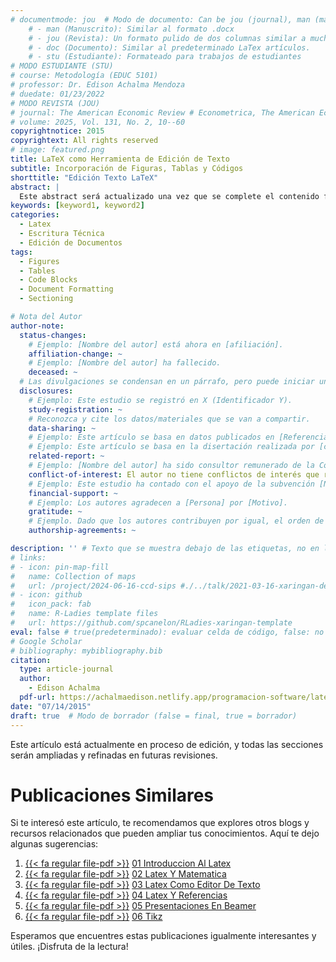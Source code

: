 ```yaml
---
# documentmode: jou  # Modo de documento: Can be jou (journal), man (manuscript), stu (student), or doc (document)
    # - man (Manuscrito): Similar al formato .docx
    # - jou (Revista): Un formato pulido de dos columnas similar a muchas revistas APA.
    # - doc (Documento): Similar al predeterminado LaTex artículos.
    # - stu (Estudiante): Formateado para trabajos de estudiantes
# MODO ESTUDIANTE (STU)
# course: Metodología (EDUC 5101)
# professor: Dr. Edison Achalma Mendoza
# duedate: 01/23/2022
# MODO REVISTA (JOU)
# journal: The American Economic Review # Econometrica, The American Economic Review, Revista de Economía, Revista de la CEPAL
# volume: 2025, Vol. 131, No. 2, 10--60
copyrightnotice: 2015
copyrightext: All rights reserved
# image: featured.png
title: LaTeX como Herramienta de Edición de Texto
subtitle: Incorporación de Figuras, Tablas y Códigos
shorttitle: "Edición Texto LaTeX"
abstract: |
  Este abstract será actualizado una vez que se complete el contenido final del artículo.
keywords: [keyword1, keyword2]
categories:
  - Latex
  - Escritura Técnica  
  - Edición de Documentos
tags:
  - Figures  
  - Tables  
  - Code Blocks  
  - Document Formatting  
  - Sectioning

# Nota del Autor
author-note:
  status-changes: 
    # Ejemplo: [Nombre del autor] está ahora en [afiliación].
    affiliation-change: ~
    # Ejemplo: [Nombre del autor] ha fallecido.
    deceased: ~
  # Las divulgaciones se condensan en un párrafo, pero puede iniciar un campo con dos saltos de línea para separarlas: \n\nNew 
  disclosures:
    # Ejemplo: Este estudio se registró en X (Identificador Y).
    study-registration: ~
    # Reconozca y cite los datos/materiales que se van a compartir.
    data-sharing: ~
    # Ejemplo: Este artículo se basa en datos publicados en [Referencia].
    # Ejemplo: Este artículo se basa en la disertación realizada por [cita].
    related-report: ~
    # Ejemplo: [Nombre del autor] ha sido consultor remunerado de la Corporación X, que ha financiado este estudio.
    conflict-of-interest: El autor no tiene conflictos de interés que revelar.
    # Ejemplo: Este estudio ha contado con el apoyo de la subvención [Número de subvención] de [Fuente de financiación].
    financial-support: ~
    # Ejemplo: Los autores agradecen a [Persona] por [Motivo].
    gratitude: ~
    # Ejemplo. Dado que los autores contribuyen por igual, el orden de autoría se determinó mediante el lanzamiento de una moneda al aire.
    authorship-agreements: ~

description: '' # Texto que se muestra debajo de las etiquetas, no en la página del listado
# links:
# - icon: pin-map-fill
#   name: Collection of maps
#   url: /project/2024-06-16-ccd-sips #./../talk/2021-03-16-xaringan-deploy-demo/
# - icon: github
#   icon_pack: fab
#   name: R-Ladies template files
#   url: https://github.com/spcanelon/RLadies-xaringan-template
eval: false # true(predeterminado): evaluar celda de código, false: no evaluar la celda de código
# Google Scholar
# bibliography: mybibliography.bib
citation:
  type: article-journal
  author:
    - Edison Achalma
  pdf-url: https://achalmaedison.netlify.app/programacion-software/latex/2015-07-14-03-latex-como-editor-de-texto/index.pdf
date: "07/14/2015"
draft: true  # Modo de borrador (false = final, true = borrador)
---
```







Este artículo está actualmente en proceso de edición, y todas las secciones serán ampliadas y refinadas en futuras revisiones.


# Publicaciones Similares

Si te interesó este artículo, te recomendamos que explores otros blogs y recursos relacionados que pueden ampliar tus conocimientos. Aquí te dejo algunas sugerencias:


1. [{{< fa regular file-pdf >}}](https://achalmaedison.netlify.app/programacion-software/latex/2015-07-12-01-introduccion-al-latex/index.pdf) [01 Introduccion Al Latex](https://achalmaedison.netlify.app/programacion-software/latex/2015-07-12-01-introduccion-al-latex)
2. [{{< fa regular file-pdf >}}](https://achalmaedison.netlify.app/programacion-software/latex/2015-07-13-02-latex-y-matematica/index.pdf) [02 Latex Y Matematica](https://achalmaedison.netlify.app/programacion-software/latex/2015-07-13-02-latex-y-matematica)
3. [{{< fa regular file-pdf >}}](https://achalmaedison.netlify.app/programacion-software/latex/2015-07-14-03-latex-como-editor-de-texto/index.pdf) [03 Latex Como Editor De Texto](https://achalmaedison.netlify.app/programacion-software/latex/2015-07-14-03-latex-como-editor-de-texto)
4. [{{< fa regular file-pdf >}}](https://achalmaedison.netlify.app/programacion-software/latex/2015-07-15-04-latex-y-referencias/index.pdf) [04 Latex Y Referencias](https://achalmaedison.netlify.app/programacion-software/latex/2015-07-15-04-latex-y-referencias)
5. [{{< fa regular file-pdf >}}](https://achalmaedison.netlify.app/programacion-software/latex/2015-07-16-05-presentaciones-en-beamer/index.pdf) [05 Presentaciones En Beamer](https://achalmaedison.netlify.app/programacion-software/latex/2015-07-16-05-presentaciones-en-beamer)
6. [{{< fa regular file-pdf >}}](https://achalmaedison.netlify.app/programacion-software/latex/2015-07-17-06-tikz/index.pdf) [06 Tikz](https://achalmaedison.netlify.app/programacion-software/latex/2015-07-17-06-tikz)


Esperamos que encuentres estas publicaciones igualmente interesantes y útiles. ¡Disfruta de la lectura!

